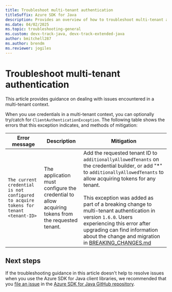 ```yaml
---
title: Troubleshoot multi-tenant authentication
titleSuffix: Azure SDK for Java
description: Provides an overview of how to troubleshoot multi-tenant authentication issues.
ms.date: 04/02/2025
ms.topic: troubleshooting-general
ms.custom: devx-track-java, devx-track-extended-java
author: bmitchell287
ms.author: brendm
ms.reviewer: jogiles
---
```


# Troubleshoot multi-tenant authentication

This article provides guidance on dealing with issues encountered in a multi-tenant context.

When you use credentials in a multi-tenant context, you can optionally try/catch for `ClientAuthenticationException`. The following table shows the errors that this exception indicates, and methods of mitigation:

| Error message                                                                       | Description                                                                                        | Mitigation                                                                                                                                                                                                                                                                                                                                                                                                                                                                                                                       |
|-------------------------------------------------------------------------------------|----------------------------------------------------------------------------------------------------|----------------------------------------------------------------------------------------------------------------------------------------------------------------------------------------------------------------------------------------------------------------------------------------------------------------------------------------------------------------------------------------------------------------------------------------------------------------------------------------------------------------------------------|
| `The current credential is not configured to acquire tokens for tenant <tenant-ID>` | The application must configure the credential to allow acquiring tokens from the requested tenant. | Add the requested tenant ID to `additionallyAllowedTenants` on the credential builder, or add \"*\" to `additionallyAllowedTenants` to allow acquiring tokens for any tenant. <br><br>This exception was added as part of a breaking change to multi-tenant authentication in version `1.6.0`. Users experiencing this error after upgrading can find information about the change and migration in [BREAKING_CHANGES.md](https://github.com/Azure/azure-sdk-for-java/blob/main/sdk/identity/azure-identity/BREAKING_CHANGES.md) |

## Next steps

If the troubleshooting guidance in this article doesn't help to resolve issues when you use the Azure SDK for Java client libraries, we recommended that you [file an issue](https://github.com/Azure/azure-sdk-for-java/issues/new/choose) in the [Azure SDK for Java GitHub repository](https://github.com/Azure/azure-sdk-for-java).
